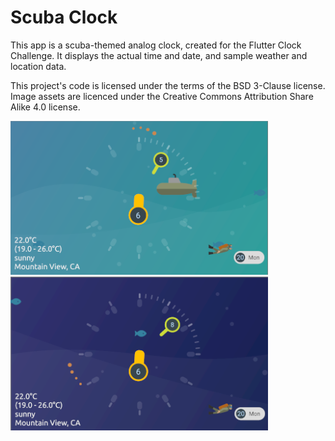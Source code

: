 # Scuba Clock

This app is a scuba-themed analog clock, created for the Flutter Clock Challenge.
It displays the actual time and date, and sample weather and location data.

This project's code is licensed under the terms of the BSD 3-Clause license. Image assets are licenced under the Creative Commons Attribution Share Alike 4.0 license.

<img src='scuba_clock3.png' width='412'>

<img src='scuba_clock5.png' width='412'>

